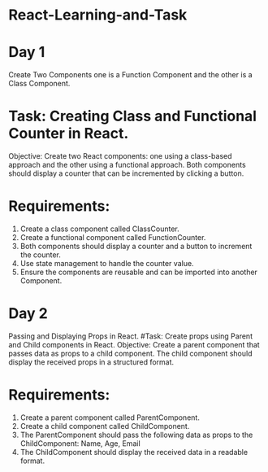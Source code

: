 # React-Learning-and-Task
# Day 1

Create Two Components one is a Function Component and the other is a Class Component.
# Task: Creating Class and Functional Counter in React.
Objective: Create two React components: one using a class-based approach and the other using a functional approach. Both components should display a counter that can be incremented by clicking a button.
# Requirements:
1. Create a class component called ClassCounter.
2. Create a functional component called FunctionCounter.
3. Both components should display a counter and a button to increment the counter.
4. Use state management to handle the counter value.
5. Ensure the components are reusable and can be imported into another Component.

# Day 2

Passing and Displaying Props in React.
#Task: Create props using Parent and Child components in React.
Objective: Create a parent component that passes data as props to a child component. The child component should display the received props in a structured format.
# Requirements:
1. Create a parent component called ParentComponent.
2. Create a child component called ChildComponent.
3. The ParentComponent should pass the following data as props to the ChildComponent:
    Name, Age, Email
4. The ChildComponent should display the received data in a readable format.

   

 
